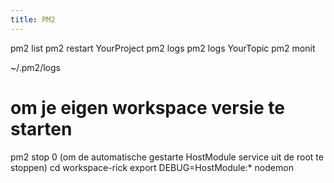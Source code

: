 ```yaml
---
title: PM2
---
```


  pm2 list
  pm2 restart YourProject
  pm2 logs
  pm2 logs YourTopic
  pm2 monit
  
  ~/.pm2/logs

#  om je eigen workspace versie te starten 
  pm2 stop 0 (om de automatische gestarte HostModule service uit de root te stoppen)
  cd workspace-rick
  export DEBUG=HostModule:*
  nodemon
